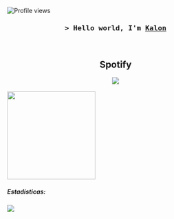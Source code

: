 

<!-- Profile Views Counter -->
![Profile views](https://gpvc.arturio.dev/oKalonm?v=3)

<!-- Intro  -->
<h3 align="center">
        <samp>&gt; Hello world, I'm
                <b><a target="_blank" href="">Kalon</a></b>
        </samp>
</h3>
<br>




<!-- Footer -->
<h2 align="center">Spotify</h2>
<div align="center"><img src="https://spotify-github-profile.vercel.app/api/view?uid=7cxu1414pt4b2r7am1m2fay2q&cover_image=true&theme=novatorem"/></div>
        <br>
        
<img src="https://lanyard-profile-readme.vercel.app/api/582372411228291092" align="center" height="205">


##### Estadisticas:
<a href="https://wakatime.com/@accomigt">
  <img src="https://github-readme-stats.vercel.app/api/wakatime?username=accomigt&show_icons=true&hide_border=true&theme=highcontrast" align="center">
</a>  



